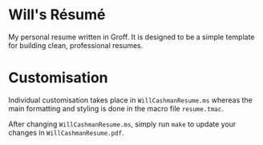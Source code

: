 # Will's Résumé

My personal resume written in Groff. It is designed to be a simple template for building clean, professional resumes.

# Customisation

Individual customisation takes place in `WillCashmanResume.ms` whereas the main formatting and styling is done in the macro file `resume.tmac`.

After changing `WillCashmanResume.ms`, simply run `make` to update your changes in `WillCashmanResume.pdf`.
